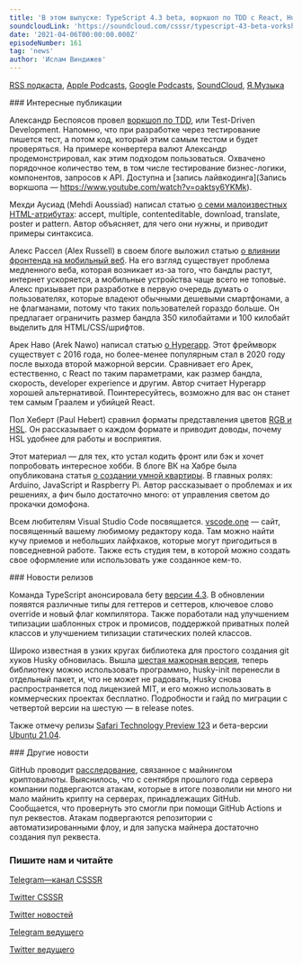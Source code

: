 ```yaml
---
title: 'В этом выпуске: TypeScript 4.3 beta, воркшоп по TDD c React, Husky 6, фреймворк Hyperapp и инциденты с майнингом крипты на серверах GitHub.'
soundcloudLink: 'https://soundcloud.com/csssr/typescript-43-beta-vorkshop-po-tdd-c-react-husky-6-sravnenie-hyperapp-s-react-rgb-i-hsl'
date: '2021-04-06T00:00:00.000Z'
episodeNumber: 161
tag: 'news'
author: 'Ислам Виндижев'
---
```


  [RSS подкаста](https://radio.csssr.com/rss/news512.rss), [Apple Podcasts](https://podcasts.apple.com/us/podcast/id1370045815), [Google Podcasts](https://podcasts.google.com/?feed=aHR0cHM6Ly9yYWRpby5jc3Nzci5jb20vcnNzL25ld3M1MTIucnNz&ep=14), [SoundCloud](https://soundcloud.com/csssr/sets/512-news), [Я.Музыка](https://music.yandex.ru/album/7040324/track/54795992)

<ParagraphWithImage imageName="manWithLaptop" imageSide="right">
  ### Интересные публикации

Александр Беспоясов провел [воркшоп по TDD](https://bespoyasov.ru/blog/tdd-workshop/), или Test-Driven Development. Напомню, что при разработке через тестирование пишется тест, а потом код, который этим самым тестом и будет проверяться. На примере конвертера валют Александр продемонстрировал, как этим подходом пользоваться. Охвачено порядочное количество тем, в том числе тестирование бизнес-логики, компонентов, запросов к API. Доступна и [запись лайвкодинга](Запись воркшопа — https://www.youtube.com/watch?v=oaktsy6YKMk).
</ParagraphWithImage>

Мехди Аусиад (Mehdi Aoussiad) написал статью [о семи малоизвестных HTML-атрибутах](https://javascript.plainenglish.io/7-useful-html-attributes-that-you-probably-dont-know-661784fe21e): accept, multiple, contenteditable, download, translate, poster и pattern. Автор объясняет, для чего они нужны, и приводит примеры синтаксиса.

Алекс Рассел (Alex Russell) в своем блоге выложил статью [о влиянии фронтенда на мобильный веб](https://infrequently.org/2021/03/the-performance-inequality-gap/). На его взгляд существует проблема медленного веба, которая возникает из-за того, что бандлы растут, интернет ускоряется, а мобильные устройства чаще всего не топовые. Алекс призывает при разработке в первую очередь думать о пользователях, которые владеют обычными дешевыми смартфонами, а не флагманами, потому что таких пользователей гораздо больше. Он предлагает ограничить размер бандла 350 килобайтами и 100 килобайт выделить для HTML/CSS/шрифтов.

Арек Наво (Arek Nawo) написал статью [о Hyperapp](https://blog.asayer.io/hyperapp-is-it-the-lightweight-react-killer). Этот фреймворк существует с 2016 года, но более-менее популярным стал в 2020 году после выхода второй мажорной версии. Сравнивает его Арек, естественно, с React по таким параметрами, как размер бандла, скорость, developer experience и другим. Автор считает Hyperapp хорошей альтернативой. Поинтересуйтесь, возможно для вас он станет тем самым Граалем и убийцей React.

Пол Хеберт (Paul Hebert) сравнил форматы представления цветов [RGB и HSL](https://cloudfour.com/thinks/hsl-a-color-format-for-humans/). Он рассказывает о каждом формате и приводит доводы, почему HSL удобнее для работы и восприятия.

Этот материал — для тех, кто устал кодить фронт или бэк и хочет попробовать интересное хобби. В блоге ВК на Хабре была опубликована статья [о создании умной квартиры](https://habr.com/ru/company/vk/blog/549596/). В главных ролях: Arduino, JavaScript и Raspberry Pi. Автор рассказывает о проблемах и их решениях, а фич было достаточно много: от управления светом до прокачки домофона.

Всем любителям Visual Studio Code посвящается. [vscode.one](https://vscode.one/) — сайт, посвященный вашему любимому редактору кода. Там можно найти кучу приемов и небольших лайфхаков, которые могут пригодиться в повседневной работе. Также есть студия тем, в которой можно создать свое оформление или использовать уже созданное кем-то.

<ParagraphWithImage imageName="laptopNews" imageSide="right">
  ### Новости релизов

Команда TypeScript анонсировала бету [версии 4.3](https://devblogs.microsoft.com/typescript/announcing-typescript-4-3-beta/). В обновлении появятся различные типы для геттеров и сеттеров, ключевое слово override и новый флаг компилятора. Также поработали над улучшением типизации шаблонных строк и промисов, поддержкой приватных полей классов и улучшением типизации статических полей классов.
</ParagraphWithImage>

Широко известная в узких кругах библиотека для простого создания git хуков Husky обновилась. Вышла [шестая мажорная версия](https://github.com/typicode/husky/releases/tag/v6.0.0), теперь библиотеку можно использовать программно, husky-init перенесли в отдельный пакет, и, что не может не радовать, Husky снова распространяется под лицензией MIT, и его можно использовать в коммерческих проектах бесплатно. Подробности и гайд по миграции с четвертой версии на шестую — в release notes.

Также отмечу релизы [Safari Technology Preview 123](https://webkit.org/blog/11585/release-notes-for-safari-technology-preview-123/) и бета-версии [Ubuntu 21.04](https://lists.ubuntu.com/archives/ubuntu-announce/2021-April/000267.html).

<ParagraphWithImage imageName="laptopDialog" imageSide="right">
  ### Другие новости

GitHub проводит [расследование](https://therecord.media/github-investigating-crypto-mining-campaign-abusing-its-server-infrastructure/), связанное с майнингом криптовалюты. Выяснилось, что с сентября прошлого года сервера компании подвергаются атакам, которые в итоге позволили ни много ни мало майнить крипту на серверах, принадлежащих GitHub. Сообщается, что провернуть это смогли при помощи GitHub Actions и пул реквестов. Атакам подвергаются репозитории с автоматизированными флоу, и для запуска майнера достаточно создания пул реквеста.
</ParagraphWithImage>

  ### Пишите нам и читайте
  [Telegram—канал CSSSR](https://t.me/csssr)

  [Twitter CSSSR](https://twitter.com/csssr_dev)

  [Twitter новостей](https://twitter.com/csssr_news)

  [Telegram ведущего](https://t.me/Vindizh)

  [Twitter ведущего](https://twitter.com/Vindizh)
